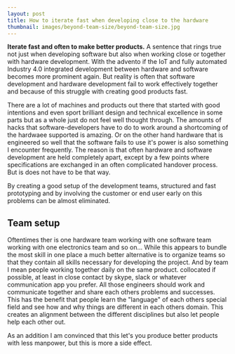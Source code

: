 ```yaml
---
layout: post
title: How to iterate fast when developing close to the hardware
thumbnail: images/beyond-team-size/beyond-team-size.jpg
---
```


**Iterate fast and often to make better products.** A sentence that rings true not just when developing software but also when working close or together with hardware development. With the advento if the IoT and fully automated Industry 4.0 integrated development between hardware and software becomes more prominent again. But reality is often that software development and hardware development fail to work effectively together and because of this struggle with creating good products fast. 

There are a lot of machines and products out there that started with good intentions and even sport brilliant design and technical excellence in some parts but as a whole just do not feel well thought through. The amounts of hacks that software-developers have to do to work around a shortcoming of the hardwaee supported is amazing. Or on the other hand hardware that is engineered so well that the software fails to use it's power is also something I encounter frequently. The reason is that often hardware and software development are held completely apart, except by a few points where specifications are exchanged in an often complicated handover process. But is does not have to be that way. 

By creating a good setup of the development teams, structured and fast prototyping and by involving the customer or end user early on this problems can be almost eliminated. 

## Team setup

Oftentimes ther is one hardware team working with one software team working with one electronics team and so on... While this appears to bundle the most skill in one place a much better alternative is to organize teams so that they contain all skills necessary for developing the project. And by team I mean people working together daily on the same product. collocated if possible, at least in close contact by skype, slack or whatever communication app you prefer. All those engineers should work and communicate together and share each others problems and successes. This has the benefit that people learn the "language" of each others special field and see how and why things are different in each others domain. This creates an alignment between the different disciplines but also let people help each other out.  
 
As an addition I am convinced that this let's you produce better products with less manpower, but this is more a side effect.  